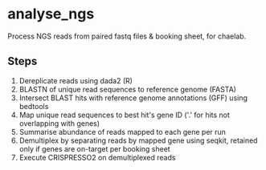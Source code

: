 # analyse_ngs
Process NGS reads from paired fastq files & booking sheet, for chaelab.

## Steps
1. Dereplicate reads using dada2 (R)
2. BLASTN of unique read sequences to reference genome (FASTA)
3. Intersect BLAST hits with reference genome annotations (GFF) using bedtools
4. Map unique read sequences to best hit's gene ID ('.' for hits not overlapping with genes)
5. Summarise abundance of reads mapped to each gene per run
6. Demultiplex by separating reads by mapped gene using seqkit, retained only if genes are on-target per booking sheet
7. Execute CRISPRESSO2 on demultiplexed reads